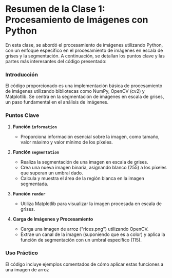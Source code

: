 # Resumen de la Clase 1: Procesamiento de Imágenes con Python

En esta clase, se abordó el procesamiento de imágenes utilizando Python, con un enfoque específico en el procesamiento de imágenes en escala de grises y la segmentación. A continuación, se detallan los puntos clave y las partes más interesantes del código presentado:

### Introducción
El código proporcionado es una implementación básica de procesamiento de imágenes utilizando bibliotecas como NumPy, OpenCV (cv2) y Matplotlib. Se centra en la segmentación de imágenes en escala de grises, un paso fundamental en el análisis de imágenes.

### Puntos Clave

1. **Función `information`**
   - Proporciona información esencial sobre la imagen, como tamaño, valor máximo y valor mínimo de los píxeles.

2. **Función `segmentation`**
   - Realiza la segmentación de una imagen en escala de grises.
   - Crea una nueva imagen binaria, asignando blanco (255) a los píxeles que superan un umbral dado.
   - Calcula y muestra el área de la región blanca en la imagen segmentada.

3. **Función `render`**
   - Utiliza Matplotlib para visualizar la imagen procesada en escala de grises.

4. **Carga de Imágenes y Procesamiento**
   - Carga una imagen de arroz ("rices.png") utilizando OpenCV.
   - Extrae un canal de la imagen (suponiendo que es a color) y aplica la función de segmentación con un umbral específico (115).

### Uso Práctico
El código incluye ejemplos comentados de cómo aplicar estas funciones a una imagen de arroz
